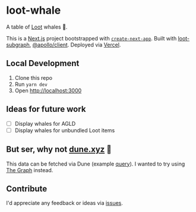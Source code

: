 # loot-whale

A table of [Loot](https://www.lootproject.com/) whales 🐳.

This is a [Next.js](https://nextjs.org/) project bootstrapped with [`create-next-app`](https://github.com/vercel/next.js/tree/canary/packages/create-next-app).
Built with [loot-subgraph](https://github.com/divinerobes/loot-subgraph), [@apollo/client](https://www.apollographql.com/docs/react/).
Deployed via [Vercel](https://vercel.com).

## Local Development

1. Clone this repo
1. Run `yarn dev`
1. Open [http://localhost:3000](http://localhost:3000)

## Ideas for future work

- [ ] Display whales for AGLD
- [ ] Display whales for unbundled Loot items

## But ser, why not [dune.xyz](https://dune.xyz) 🤔

This data can be fetched via Dune (example [query](https://dune.xyz/queries/454920)). I wanted to try using [The Graph](https://thegraph.com/en/) instead.

## Contribute

I'd appreciate any feedback or ideas via [issues](https://github.com/rootulp/loot-leaderboard/issues/new).
